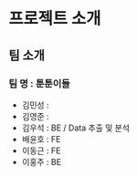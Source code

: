 # 프로젝트 소개

## 팀 소개

### 팀 명 : 툰툰이들

- 김민성 :
- 김영준 :
- 김우석 : BE / Data 추출 및 분석
- 배윤호 : FE
- 이동근 : FE
- 이홍주 : BE
